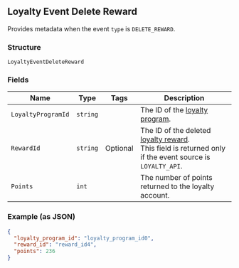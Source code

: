 ## Loyalty Event Delete Reward

Provides metadata when the event `type` is `DELETE_REWARD`.

### Structure

`LoyaltyEventDeleteReward`

### Fields

| Name | Type | Tags | Description |
|  --- | --- | --- | --- |
| `LoyaltyProgramId` | `string` |  | The ID of the [loyalty program](#type-LoyaltyProgram). |
| `RewardId` | `string` | Optional | The ID of the deleted [loyalty reward](#type-LoyaltyReward).<br>This field is returned only if the event source is `LOYALTY_API`. |
| `Points` | `int` |  | The number of points returned to the loyalty account. |

### Example (as JSON)

```json
{
  "loyalty_program_id": "loyalty_program_id0",
  "reward_id": "reward_id4",
  "points": 236
}
```

